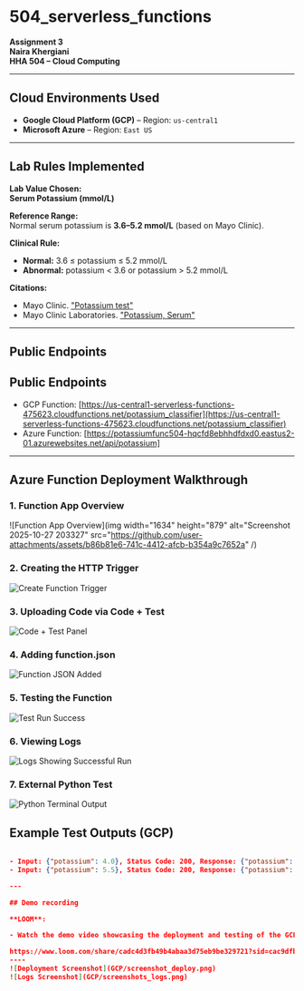 # 504_serverless_functions

**Assignment 3**  
**Naira Khergiani**  
**HHA 504 – Cloud Computing**

---

## Cloud Environments Used

- **Google Cloud Platform (GCP)** – Region: `us-central1`
- **Microsoft Azure** – Region: `East US`

---

## Lab Rules Implemented

**Lab Value Chosen:**  
**Serum Potassium (mmol/L)**

**Reference Range:**  
Normal serum potassium is **3.6–5.2 mmol/L** (based on Mayo Clinic).

**Clinical Rule:**  

- **Normal:** 3.6 ≤ potassium ≤ 5.2 mmol/L  
- **Abnormal:** potassium < 3.6 or potassium > 5.2 mmol/L

**Citations:**  

- Mayo Clinic. ["Potassium test"](https://www.mayocliniclabs.com/tests-procedures/potassium-test/about/pac-20384753)  
- Mayo Clinic Laboratories. ["Potassium, Serum"](https://www.mayocliniclabs.com/test-catalog/Overview/602352)

---

## Public Endpoints

## Public Endpoints

- GCP Function: [https://us-central1-serverless-functions-475623.cloudfunctions.net/potassium_classifier](https://us-central1-serverless-functions-475623.cloudfunctions.net/potassium_classifier)  
- Azure Function: [https://potassiumfunc504-hqcfd8ebhhdfdxd0.eastus2-01.azurewebsites.net/api/potassium]
---


## Azure Function Deployment Walkthrough

### 1. Function App Overview
![Function App Overview](img width="1634" height="879" alt="Screenshot 2025-10-27 203327" src="https://github.com/user-attachments/assets/b86b81e6-741c-4412-afcb-b354a9c7652a" /)


### 2. Creating the HTTP Trigger
![Create Function Trigger](screenshots/02_create_function_trigger.png)

### 3. Uploading Code via Code + Test
![Code + Test Panel](screenshots/03_code_test_panel.png)

### 4. Adding function.json
![Function JSON Added](screenshots/04_function_json_added.png)

### 5. Testing the Function
![Test Run Success](screenshots/05_test_run_success.png)

### 6. Viewing Logs
![Logs Showing Successful Run](screenshots/06_logs_successful_run.png)

### 7. External Python Test
![Python Terminal Output](screenshots/07_python_test_terminal.png)


## Example Test Outputs (GCP)

```json

- Input: {"potassium": 4.0}, Status Code: 200, Response: {"potassium": 4.0, "status": "normal", "category": "Normal (3.6–5.2 mmol/L)"}
- Input: {"potassium": 5.5}, Status Code: 200, Response: {"potassium": 5.5, "status": "abnormal", "category": "Abnormal (<3.6 or >5.2 mmol/L)"}

---

## Demo recording

**LOOM**:

- Watch the demo video showcasing the deployment and testing of the GCP serverless function:

https://www.loom.com/share/cadc4d3fb49b4abaa3d75eb9be329721?sid=cac9dfb7-4efa-4686-89d1-5eb9edb840f7
----
![Deployment Screenshot](GCP/screenshot_deploy.png)
![Logs Screenshot](GCP/screenshots_logs.png)




